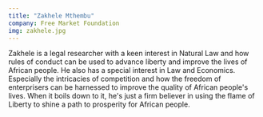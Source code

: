 ```yaml
---
title: "Zakhele Mthembu"
company: Free Market Foundation
img: zakhele.jpg
---
```


Zakhele is a legal researcher with a keen interest in Natural Law and how rules of conduct can be used to advance liberty and improve the lives of African people. He also has a special interest in Law and Economics. Especially the intricacies of competition and how the freedom of enterprisers can be harnessed to improve the quality of African people's lives. When it boils down to it, he's just a firm believer in using the flame of Liberty to shine a path to prosperity for African people.
